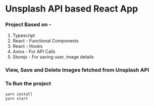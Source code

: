 # Unsplash API based React App

### Project Based on - 

 1. Typescript
 2. React - Functional Components
 3. React - Hooks
 4. Axios - For API Calls
 5. Storejs - For saving user, image details

### View, Save and Delete Images fetched from Unsplash API

### To Run the project

    yarn install
    yarn start


